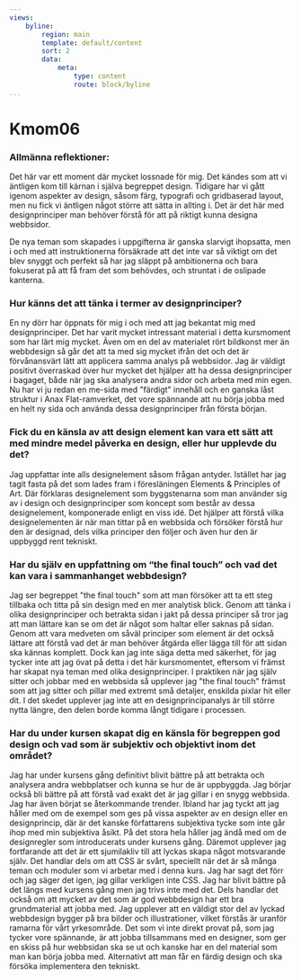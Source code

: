 ```yaml
---
views:
    byline:
        region: main
        template: default/content
        sort: 2
        data:
            meta:
                type: content
                route: block/byline
...
```

Kmom06
===============================

### Allmänna reflektioner: 

Det här var ett moment där mycket lossnade för mig. Det kändes som att vi äntligen kom till kärnan i själva begreppet design. Tidigare har vi gått igenom aspekter av design, såsom färg, typografi och gridbaserad layout, men nu fick vi äntligen något större att sätta in allting i. Det är det här med designprinciper man behöver förstå för att på riktigt kunna designa webbsidor.

De nya teman som skapades i uppgifterna är ganska slarvigt ihopsatta, men i och med att instruktionerna försäkrade att det inte var så viktigt om det blev snyggt och perfekt så har jag släppt på ambitionerna och bara fokuserat på att få fram det som behövdes, och struntat i de oslipade kanterna.

### Hur känns det att tänka i termer av designprinciper?

En ny dörr har öppnats för mig i och med att jag bekantat mig med designprinciper. Det har varit mycket intressant material i detta kursmoment som har lärt mig mycket. Även om en del av materialet rört bildkonst mer än webbdesign så går det att ta med sig mycket ifrån det och det är förvånansvärt lätt att applicera samma analys på webbsidor. Jag är väldigt positivt överraskad över hur mycket det hjälper att ha dessa designprinciper i bagaget, både när jag ska analysera andra sidor och arbeta med min egen. Nu har vi ju redan en me-sida med "färdigt" innehåll och en ganska låst struktur i Anax Flat-ramverket, det vore spännande att nu börja jobba med en helt ny sida och använda dessa designprinciper från första början.

### Fick du en känsla av att design element kan vara ett sätt att med mindre medel påverka en design, eller hur upplevde du det?

Jag uppfattar inte alls designelement såsom frågan antyder. Istället har jag tagit fasta på det som lades fram i föresläningen Elements & Principles of Art. Där förklaras designelement som byggstenarna som man använder sig av i design och designprinciper som koncept som består av dessa designelement, komponerade enligt en viss idé. Det hjälper att förstå vilka designelementen är när man tittar på en webbsida och försöker förstå hur den är designad, dels vilka principer den följer och även hur den är uppbyggd rent tekniskt.

### Har du själv en uppfattning om “the final touch” och vad det kan vara i sammanhanget webbdesign?

Jag ser begreppet "the final touch" som att man försöker att ta ett steg tillbaka och titta på sin design med en mer analytisk blick. Genom att tänka i olika designprinciper och betrakta sidan i jakt på dessa principer så tror jag att man lättare kan se om det är något som haltar eller saknas på sidan. Genom att vara medveten om såväl principer som element är det också lättare att förstå vad det är man behöver åtgärda eller lägga till för att sidan ska kännas komplett. Dock kan jag inte säga detta med säkerhet, för jag tycker inte att jag övat på detta i det här kursmomentet, eftersom vi främst har skapat nya teman med olika designprinciper. I praktiken när jag själv sitter och jobbar med en webbsida så upplever jag "the final touch" främst som att jag sitter och pillar med extremt små detaljer, enskilda pixlar hit eller dit. I det skedet upplever jag inte att en designprincipanalys är till större nytta längre, den delen borde komma långt tidigare i processen.

### Har du under kursen skapat dig en känsla för begreppen god design och vad som är subjektiv och objektivt inom det området?

Jag har under kursens gång definitivt blivit bättre på att betrakta och analysera andra webbplatser och kunna se hur de är uppbyggda. Jag börjar också bli bättre på att förstå vad exakt det är jag gillar i en snygg webbsida. Jag har även börjat se återkommande trender. Ibland har jag tyckt att jag håller med om de exempel som ges på vissa aspekter av en design eller en designprincip, där är det kanske författarens subjektiva tycke som inte går ihop med min subjektiva åsikt. På det stora hela håller jag ändå med om de designregler som introducerats under kursens gång. Däremot upplever jag fortfarande att det är ett sjumilakliv till att lyckas skapa något motsvarande själv. Det handlar dels om att CSS är svårt, speciellt när det är så många teman och moduler som vi arbetar med i denna kurs. Jag har sagt det förr och jag säger det igen, jag gillar verkligen inte CSS. Jag har blivit bättre på det längs med kursens gång men jag trivs inte med det. Dels handlar det också om att mycket av det som är god webbdesign har ett bra grundmaterial att jobba med. Jag upplever att en väldigt stor del av lyckad webbdesign bygger på bra bilder och illustrationer, vilket förstås är uranför ramarna för vårt yrkesområde. Det som vi inte direkt provat på, som jag tycker vore spännande, är att jobba tillsammans med en designer, som ger en skiss på hur webbsidan ska se ut och kanske har en del material som man kan börja jobba med. Alternativt att man får en färdig design och ska försöka implementera den tekniskt.
